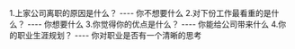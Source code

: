 1.上家公司离职的原因是什么？ ---- 你不想要什么
2.对下份工作最看重的是什么？ ---- 你想要什么
3.你觉得你的优点是什么？ ---- 你能给公司带来什么
4.你的职业生涯规划？ ---- 你对职业是否有一个清晰的思考
